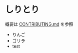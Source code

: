 # しりとり

概要は [CONTRIBUTING.md](https://github.com/Duuun/shiritori/blob/master/CONTRIBUTING.md) を参照

- りんご
- ゴリラ
- test 
